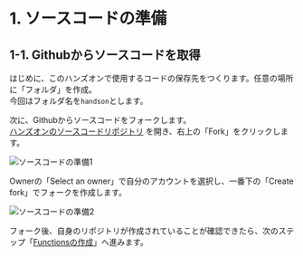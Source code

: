 # 1. ソースコードの準備
## 1-1. Githubからソースコードを取得
はじめに、このハンズオンで使用するコードの保存先をつくります。任意の場所に「フォルダ」を作成。  
今回はフォルダ名を`handson`とします。  
  
次に、Githubからソースコードをフォークします。  
[ハンズオンのソースコードリポジトリ](https://github.com/alterbooth/hol-azure-line-bot-functions) を開き、右上の「Fork」をクリックします。

![ソースコードの準備1](images/preparing_source_1.png)

Ownerの「Select an owner」で自分のアカウントを選択し、一番下の「Create fork」でフォークを作成します。

![ソースコードの準備2](images/preparing_source_2.png)

フォーク後、自身のリポジトリが作成されていることが確認できたら、次のステップ「[Functionsの作成](/docs/2-functions-create.md)」へ進みます。
